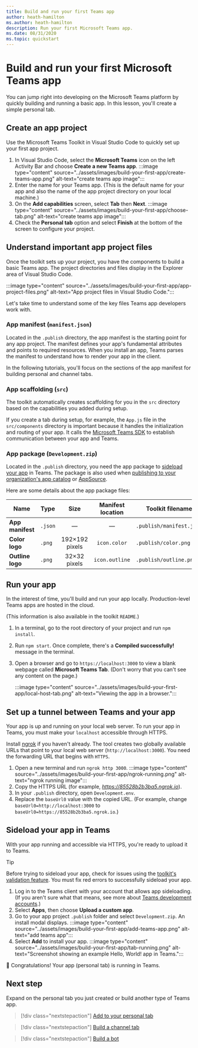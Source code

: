 ```yaml
---
title: Build and run your first Teams app
author: heath-hamilton
ms.author: heath-hamilton
description: Run your first Microsoft Teams app.
ms.date: 08/31/2020
ms.topic: quickstart
---
```

# Build and run your first Microsoft Teams app

You can jump right into developing on the Microsoft Teams platform by quickly building and running a basic app. In this lesson, you'll create a simple personal tab.

## Create an app project

Use the Microsoft Teams Toolkit in Visual Studio Code to quickly set up your first app project.

1. In Visual Studio Code, select the **Microsoft Teams** icon on the left Activity Bar and choose **Create a new Teams app**.
:::image type="content" source="../assets/images/build-your-first-app/create-teams-app.png" alt-text="create teams app image":::
1. Enter the name for your Teams app. (This is the default name for your app and also the name of the app project directory on your local machine.)
1. On the **Add capabilities** screen, select **Tab** then **Next**.
:::image type="content" source="../assets/images/build-your-first-app/choose-tab.png" alt-text="create teams app image":::
1. Check the **Personal tab** option and select **Finish** at the bottom of the screen to configure your project.

## Understand important app project files

Once the toolkit sets up your project, you have the components to build a basic Teams app. The project directories and files display in the Explorer area of Visual Studio Code.

:::image type="content" source="../assets/images/build-your-first-app/app-project-files.png" alt-text="App project files in Visual Studio Code.":::

Let's take time to understand some of the key files Teams app developers work with.

### App manifest (`manifest.json`)

Located in the `.publish` directory, the app manifest is the starting point for any app project. The manifest defines your app's fundamental attributes and points to required resources. When you install an app, Teams parses the manifest to understand how to render your app in the client.

In the following tutorials, you'll focus on the sections of the app manifest for building personal and channel tabs.

### App scaffolding (`src`)

The toolkit automatically creates scaffolding for you in the `src` directory based on the capabilities you added during setup.

If you create a tab during setup, for example, the `App.js` file in the `src/components` directory is important because it handles the initialization and routing of your app. It calls the [Microsoft Teams SDK](../tabs/how-to/using-teams-client-sdk.md) to establish communication between your app and Teams.

### App package (`Development.zip`)

Located in the `.publish` directory, you need the app package to [sideload your app](../concepts/deploy-and-publish/overview.md#upload-your-app-directly) in Teams. The package is also used when [publishing to your organization's app catalog](../concepts/deploy-and-publish/overview.md#publish-to-your-organizations-app-catalog) or [AppSource](../concepts/deploy-and-publish/appsource/publish.md).

Here are some details about the app package files:

|Name|Type|Size|Manifest location|Toolkit filename|
|---|---|:---:|:---:|-----|
|**App manifest**|`.json`| — | — |`.publish/manifest.json`|
|**Color logo**|`.png`|192&times;192 pixels|`icon.color`|`.publish/color.png`|
|**Outline logo**|`.png`|32&times;32 pixels|`icon.outline`|`.publish/outline.png`|

## Run your app

In the interest of time, you'll build and run your app locally. Production-level Teams apps are hosted in the cloud.

(This information is also available in the toolkit `README`.)

1. In a terminal, go to the root directory of your project and run `npm install`.
1. Run `npm start`. Once complete, there's a **Compiled successfully!** message in the terminal.
1. Open a browser and go to `https://localhost:3000` to view a blank webpage called **Microsoft Teams Tab**. (Don't worry that you can't see any content on the page.)

    :::image type="content" source="../assets/images/build-your-first-app/local-host-tab.png" alt-text="Viewing the app in a browser.":::

## Set up a tunnel between Teams and your app

Your app is up and running on your local web server. To run your app in Teams, you must make your `localhost` accessible through HTTPS.

Install [ngrok](https://ngrok.com/download) if you haven't already. The tool creates two globally available URLs that point to your local web server (`http://localhost:3000`). You need the forwarding URL that begins with `HTTPS`.

1. Open a new terminal and run `ngrok http 3000`.
:::image type="content" source="../assets/images/build-your-first-app/ngrok-running.png" alt-text="ngrok running image":::
1. Copy the HTTPS URL (for example, *<https://85528b2b3ba5.ngrok.io>*).
1. In your `.publish` directory, open `Development.env`. 
1. Replace the `baseUrl0` value with the copied URL. (For example, change `baseUrl0=http://localhost:3000` to `baseUrl0=https://85528b2b3ba5.ngrok.io`.)

## Sideload your app in Teams

With your app running and accessible via HTTPS, you're ready to upload it to Teams.

> [!TIP]
> Before trying to sideload your app, check for issues using the [toolkit's validation feature](../concepts/deploy-and-publish/appsource/prepare/submission-checklist#teams-app-validation-tool). You must fix red errors to successfully sideload your app.

1. Log in to the Teams client with your account that allows app sideloading. (If you aren't sure what that means, see more about [Teams development accounts](../build-your-first-app/building-real-world-app.md#set-up-your-development-account).)
1. Select **Apps**, then choose **Upload a custom app**. 
1. Go to your app project `.publish` folder and select `Development.zip`. An install modal displays.
:::image type="content" source="../assets/images/build-your-first-app/add-teams-app.png" alt-text="add teams app":::
1. Select **Add** to install your app.
:::image type="content" source="../assets/images/build-your-first-app/tab-running.png" alt-text="Screenshot showing an example Hello, World! app in Teams.":::

🎉 Congratulations! Your app (personal tab) is running in Teams.

## Next step

Expand on the personal tab you just created or build another type of Teams app.

> [!div class="nextstepaction"]
> [Add to your personal tab](../build-your-first-app/add-personal-tab.md)

> [!div class="nextstepaction"]
> [Build a channel tab](../build-your-first-app/add-channel-tab.md)

> [!div class="nextstepaction"]
> [Build a bot](../build-your-first-app/add-bot.md)
